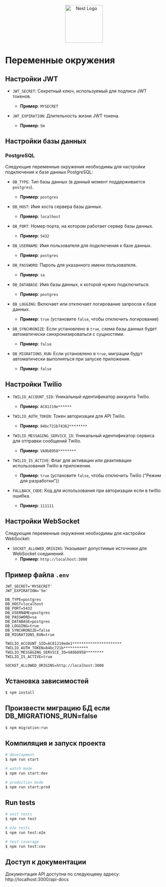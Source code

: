 <p align="center">
  <a href="http://nestjs.com/" target="blank"><img src="https://nestjs.com/img/logo-small.svg" width="120" alt="Nest Logo" /></a>
</p>

# Переменные окружения

## Настройки JWT

- `JWT_SECRET`: Секретный ключ, используемый для подписи JWT токенов.
  - **Пример**: `MYSECRET`

- `JWT_EXPIRATION`: Длительность жизни JWT токена.
  - **Пример**: `5m`

## Настройки базы данных

### PostgreSQL

Следующие переменные окружения необходимы для настройки подключения к базе данных PostgreSQL:

- `DB_TYPE`: Тип базы данных (в данный момент поддерживается `postgres`).
  - **Пример**: `postgres`
  
- `DB_HOST`: Имя хоста сервера базы данных.
  - **Пример**: `localhost`
  
- `DB_PORT`: Номер порта, на котором работает сервер базы данных.
  - **Пример**: `5432`
  
- `DB_USERNAME`: Имя пользователя для подключения к базе данных.
  - **Пример**: `postgres`
  
- `DB_PASSWORD`: Пароль для указанного имени пользователя.
  - **Пример**: `sa`
  
- `DB_DATABASE`: Имя базы данных, к которой нужно подключиться.
  - **Пример**: `postgres`
  
- `DB_LOGGING`: Включает или отключает логирование запросов к базе данных.
  - **Пример**: `true` (установите `false`, чтобы отключить логирование)
  
- `DB_SYNCHRONIZE`: Если установлено в `true`, схема базы данных будет автоматически синхронизироваться с сущностями.
  - **Пример**: `false`
  
- `DB_MIGRATIONS_RUN`: Если установлено в `true`, миграции будут автоматически выполняться при запуске приложения.
  - **Пример**: `false`

## Настройки Twilio

- `TWILIO_ACCOUNT_SID`: Уникальный идентификатор аккаунта Twilio.
  - **Пример**: `AC81219e******`
  
- `TWILIO_AUTH_TOKEN`: Токен авторизации для API Twilio.
  - **Пример**: `84bc721b74362********`
  
- `TWILIO_MESSAGING_SERVICE_ID`: Уникальный идентификатор сервиса для отправки сообщений Twilio.
  - **Пример**: `VA9b8958********`
  
- `TWILIO_IS_ACTIVE`: Флаг для активации или деактивации использования Twilio в приложении.
  - **Пример**: `true` (установите `false`, чтобы отключить Twilio ("Режим для разработки"))
  
- `FALLBACK_CODE`: Код для использования при авторизации если в twillio ошибка.
  - **Пример**: `111111`

## Настройки WebSocket

Следующие переменные окружения необходимы для настройки WebSocket:

- `SOCKET_ALLOWED_ORIGINS`: Указывает допустимые источники для WebSocket соединений.
  - **Пример**: `http://localhost:3000`
  
## Пример файла `.env`

```plaintext
JWT_SECRET='MYSECRET'
JWT_EXPIRATION='5m'

DB_TYPE=postgres
DB_HOST=localhost
DB_PORT=5432
DB_USERNAME=postgres
DB_PASSWORD=sa
DB_DATABASE=postgres
DB_LOGGING=true
DB_SYNCHRONIZE=false
DB_MIGRATIONS_RUN=true

TWILIO_ACCOUNT_SID=AC81219ede1**********************
TWILIO_AUTH_TOKEN=84bc721b***********
TWILIO_MESSAGING_SERVICE_ID=VA9b8958********
TWILIO_IS_ACTIVE=true

SOCKET_ALLOWED_ORIGINS=http://localhost:3000
```

## Установка зависимостей

```bash
$ npm install
```

## Произвести миграцию БД если DB_MIGRATIONS_RUN=false

```bash
$ npm migration:run
```

## Компиляция и запуск проекта 

```bash
# development
$ npm run start

# watch mode
$ npm run start:dev

# production mode
$ npm run start:prod
```

## Run tests

```bash
# unit tests
$ npm run test

# e2e tests
$ npm run test:e2e

# test coverage
$ npm run test:cov
```

## Доступ к документации

Документация API доступна по следующему адресу: http://localhost:3000/api-docs